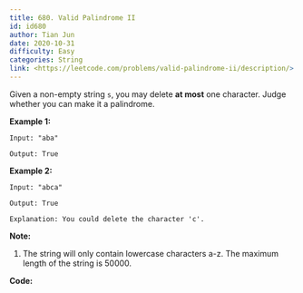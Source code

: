 ```yaml
---
title: 680. Valid Palindrome II
id: id680
author: Tian Jun
date: 2020-10-31
difficulty: Easy
categories: String
link: <https://leetcode.com/problems/valid-palindrome-ii/description/>
---
```


Given a non-empty string `s`, you may delete **at most** one character. Judge
whether you can make it a palindrome.

**Example 1:**  
            
	Input: "aba"    
	Output: True    

**Example 2:**  
            
	Input: "abca"    
	Output: True    
	Explanation: You could delete the character 'c'.    

**Note:**  

  1. The string will only contain lowercase characters a-z. The maximum length of the string is 50000.


**Code:**
